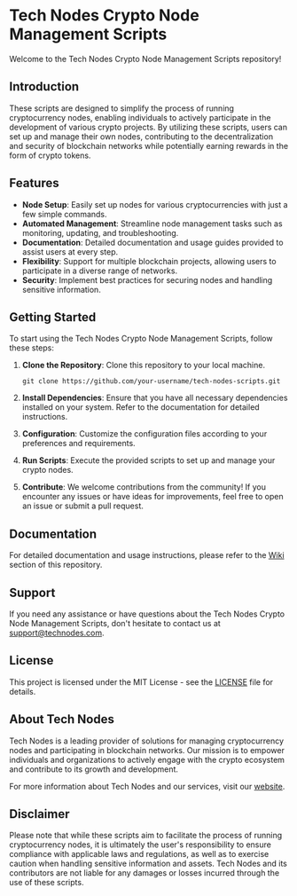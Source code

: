 
# Tech Nodes Crypto Node Management Scripts

Welcome to the Tech Nodes Crypto Node Management Scripts repository! 

## Introduction

These scripts are designed to simplify the process of running cryptocurrency nodes, enabling individuals to actively participate in the development of various crypto projects. By utilizing these scripts, users can set up and manage their own nodes, contributing to the decentralization and security of blockchain networks while potentially earning rewards in the form of crypto tokens.

## Features

- **Node Setup**: Easily set up nodes for various cryptocurrencies with just a few simple commands.
- **Automated Management**: Streamline node management tasks such as monitoring, updating, and troubleshooting.
- **Documentation**: Detailed documentation and usage guides provided to assist users at every step.
- **Flexibility**: Support for multiple blockchain projects, allowing users to participate in a diverse range of networks.
- **Security**: Implement best practices for securing nodes and handling sensitive information.

## Getting Started

To start using the Tech Nodes Crypto Node Management Scripts, follow these steps:

1. **Clone the Repository**: Clone this repository to your local machine.
   ```
   git clone https://github.com/your-username/tech-nodes-scripts.git
   ```

2. **Install Dependencies**: Ensure that you have all necessary dependencies installed on your system. Refer to the documentation for detailed instructions.

3. **Configuration**: Customize the configuration files according to your preferences and requirements.

4. **Run Scripts**: Execute the provided scripts to set up and manage your crypto nodes.

5. **Contribute**: We welcome contributions from the community! If you encounter any issues or have ideas for improvements, feel free to open an issue or submit a pull request.

## Documentation

For detailed documentation and usage instructions, please refer to the [Wiki](https://github.com/your-username/tech-nodes-scripts/wiki) section of this repository.

## Support

If you need any assistance or have questions about the Tech Nodes Crypto Node Management Scripts, don't hesitate to contact us at [support@technodes.com](mailto:support@technodes.com).

## License

This project is licensed under the MIT License - see the [LICENSE](LICENSE) file for details.

## About Tech Nodes

Tech Nodes is a leading provider of solutions for managing cryptocurrency nodes and participating in blockchain networks. Our mission is to empower individuals and organizations to actively engage with the crypto ecosystem and contribute to its growth and development.

For more information about Tech Nodes and our services, visit our [website](https://www.technodes.com).

## Disclaimer

Please note that while these scripts aim to facilitate the process of running cryptocurrency nodes, it is ultimately the user's responsibility to ensure compliance with applicable laws and regulations, as well as to exercise caution when handling sensitive information and assets. Tech Nodes and its contributors are not liable for any damages or losses incurred through the use of these scripts.

